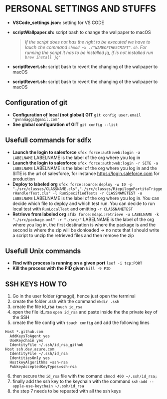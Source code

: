 # PERSONAL SETTINGS AND STUFFS

* **VSCode_settings.json:** setting for VS CODE
* **scriptWallpaper.sh:** script bash to change the wallpaper to macOS
    > *If the script does not has the right to be executed we have to lauch che command `chmod +x ./"NAMEOFTHESCRIPT".sh`*.
    > *For running the script it has to be installed jq, if is not installed run `brew install jq"`*
* **scriptRevert.sh:** script bash to revert the changing of the wallpaper to macOS

* **scriptRevert.sh:** script bash to revert the changing of the wallpaper to macOS

## Configuration of git
* **Configuration of local (not global) GIT** `git config user.email "gvnnmaggi@gmail.com"`
* **See global configuration of GIT** `git config --list`

## Usefull commands for sdfx
* **Launch the login to salesforce** `sfdx force:auth:web:login -a LABELNAME` LABELNAME is the label of the org where you log in
* **Launch the login to salesforce** `sfdx force:auth:web:login -r SITE -a LABELNAME` LABELNAME is the label of the org where you log in and the SITE is the url of salesforce, for instance https://login.saleforce.com for production
* **Deploy to labeled org** `sfdx force:source:deploy -w 10 -p "./src/classes/CLASSNAME.cls","./src/classes/RiepilogoPartitaTriggerHandlerTest.cls" -l RunSpecifiedTests -r CLASSNAMETEST -u LABELNAME` LABELNAME is the label of the org where you log in. You can decide which file to deploy and which test run. You can decide to run local test with `RunLocalTest` and omitting `-r CLASSNAMETEST`
* **Retrieve from labeled org** `sfdx force:mdapi:retrieve -u LABELNAME -k "./src/package.xml" -r "./src/"` LABELNAME is the label of the org where you log in, the first destination is where the package is and the second is where the zip will be donloaded -> no note that I should write a script to unzip the retrieved files and then remove the zip

## Usefull Unix commands

* **Find with process is running on a given port** `lsof -i tcp:PORT`
* **Kill the process with the PID given** `kill -9 PID`

## SSH KEYS HOW TO

1. Go in the user folder (gmaggi), hence just open the terminal
2. create the folder .ssh with the command `mkdir .ssh`
3. create the file id_rsa `touch id_rsa`
4. open the file id_rsa `open id_rsa` and paste inside the the private key of the SSH
5. create the file config with `touch config` and add the following lines

```
Host *.github.com
  AddKeysToAgent yes
  UseKeychain yes
  IdentityFile ~/.ssh/id_rsa_github
Host ssh.dev.azure.com
  IdentityFile ~/.ssh/id_rsa
  IdentitiesOnly yes
  HostkeyAlgorithms +ssh-rsa
  PubkeyAcceptedKeyTypes=ssh-rsa
```
6. then secure the `id_rsa` file with the comand `chmod 400 ~/.ssh/id_rsa;`
7. finally add the ssh key to the keychain with the command `ssh-add --apple-use-keychain ~/.ssh/id_rsa`
8. the step 7 needs to be repeated with all the ssh keys
